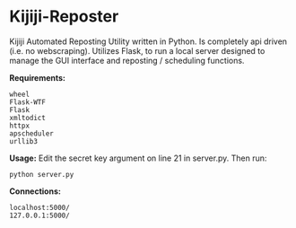 # Kijiji-Reposter
Kijiji Automated Reposting Utility written in Python. Is completely api driven (i.e. no webscraping). Utilizes Flask, to run a local server designed to  manage the GUI interface and reposting / scheduling functions.

__Requirements:__
```
wheel
Flask-WTF
Flask
xmltodict
httpx
apscheduler
urllib3
```

__Usage:__
Edit the secret key argument on line 21 in server.py. Then run:
```
python server.py
```

__Connections:__
```
localhost:5000/
127.0.0.1:5000/
```
